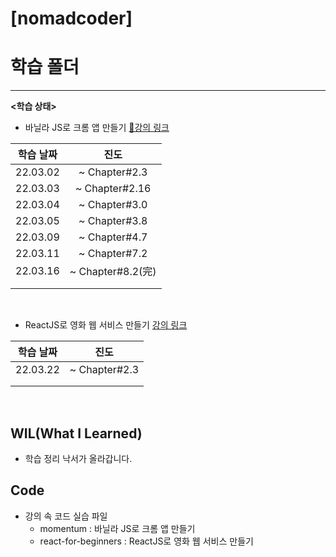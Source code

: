 # [nomadcoder]

# 학습 폴더

<hr>

**<학습 상태>**

- 바닐라 JS로 크롬 앱 만들기 [🔗강의 링크](https://nomadcoders.co/javascript-for-beginners/lobby)

| 학습 날짜 |       진도        |
| :-------: | :---------------: |
| 22.03.02  |   ~ Chapter#2.3   |
| 22.03.03  |  ~ Chapter#2.16   |
| 22.03.04  |   ~ Chapter#3.0   |
| 22.03.05  |   ~ Chapter#3.8   |
| 22.03.09  |   ~ Chapter#4.7   |
| 22.03.11  |   ~ Chapter#7.2   |
| 22.03.16  | ~ Chapter#8.2(完) |
|           |                   |
|           |                   |

<br>

- ReactJS로 영화 웹 서비스 만들기 [강의 링크](https://nomadcoders.co/react-for-beginners/lectures/3257)

| 학습 날짜 |     진도      |
| :-------: | :-----------: |
| 22.03.22  | ~ Chapter#2.3 |
|           |               |
|           |               |

<br>

## WIL(What I Learned)

- 학습 정리 낙서가 올라갑니다.

## Code

- 강의 속 코드 실습 파일
  - momentum : 바닐라 JS로 크롬 앱 만들기
  - react-for-beginners : ReactJS로 영화 웹 서비스 만들기
